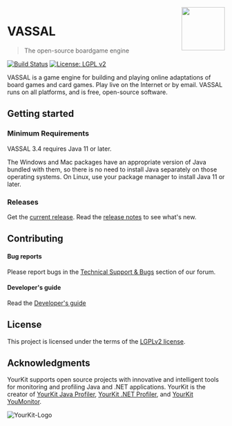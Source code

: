 <img src="vassal-app/src/main/resources/icons/scalable/VASSAL.svg" width="100px" align="right" />

# VASSAL
> The open-source boardgame engine

[![Build Status](https://travis-ci.com/vassalengine/vassal.svg?branch=master)](https://travis-ci.com/vassalengine/vassal)
[![License: LGPL v2](https://img.shields.io/badge/License-LGPL%20v2-blue.svg)](https://www.gnu.org/licenses/lgpl-2.0)

VASSAL is a game engine for building and playing online adaptations of board games and card games. Play live on the Internet or by email. VASSAL runs on all platforms, and is free, open-source software.

## Getting started

### Minimum Requirements

VASSAL 3.4 requires Java 11 or later.

The Windows and Mac packages have an appropriate version of Java bundled with
them, so there is no need to install Java separately on those operating
systems. On Linux, use your package manager to install Java 11 or later.

### Releases

Get the [current release](https://github.com/vassalengine/vassal/releases/latest). Read the [release notes](http://www.vassalengine.org/wiki/Release_Notes) to see what's new.

## Contributing

#### Bug reports

Please report bugs in the [Technical Support & Bugs](http://www.vassalengine.org/forum/viewforum.php?f=3) section of our forum.

#### Developer's guide

Read the [Developer's guide](developers-guide/developers-guide.adoc)

## License

This project is licensed under the terms of the [LGPLv2 license](LICENSE).

## Acknowledgments
YourKit supports open source projects with innovative and intelligent tools
for monitoring and profiling Java and .NET applications.
YourKit is the creator of
[YourKit Java Profiler](https://www.yourkit.com/java/profiler/),
[YourKit .NET Profiler](https://www.yourkit.com/.net/profiler/),
and [YourKit YouMonitor](https://www.yourkit.com/youmonitor/).

![YourKit-Logo](https://www.yourkit.com/images/yklogo.png)
